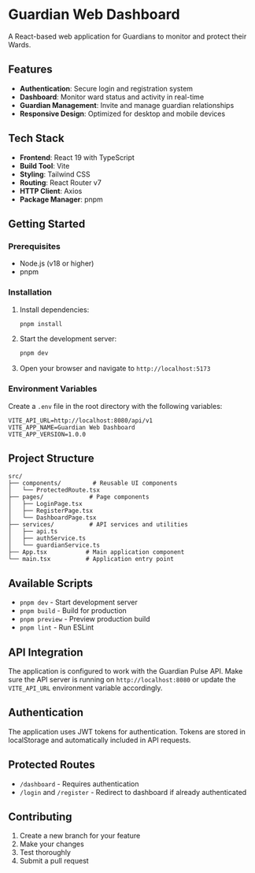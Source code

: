 # Guardian Web Dashboard

A React-based web application for Guardians to monitor and protect their Wards.

## Features

- **Authentication**: Secure login and registration system
- **Dashboard**: Monitor ward status and activity in real-time
- **Guardian Management**: Invite and manage guardian relationships
- **Responsive Design**: Optimized for desktop and mobile devices

## Tech Stack

- **Frontend**: React 19 with TypeScript
- **Build Tool**: Vite
- **Styling**: Tailwind CSS
- **Routing**: React Router v7
- **HTTP Client**: Axios
- **Package Manager**: pnpm

## Getting Started

### Prerequisites

- Node.js (v18 or higher)
- pnpm

### Installation

1. Install dependencies:
   ```bash
   pnpm install
   ```

2. Start the development server:
   ```bash
   pnpm dev
   ```

3. Open your browser and navigate to `http://localhost:5173`

### Environment Variables

Create a `.env` file in the root directory with the following variables:

```env
VITE_API_URL=http://localhost:8080/api/v1
VITE_APP_NAME=Guardian Web Dashboard
VITE_APP_VERSION=1.0.0
```

## Project Structure

```
src/
├── components/         # Reusable UI components
│   └── ProtectedRoute.tsx
├── pages/             # Page components
│   ├── LoginPage.tsx
│   ├── RegisterPage.tsx
│   └── DashboardPage.tsx
├── services/          # API services and utilities
│   ├── api.ts
│   ├── authService.ts
│   └── guardianService.ts
├── App.tsx           # Main application component
└── main.tsx          # Application entry point
```

## Available Scripts

- `pnpm dev` - Start development server
- `pnpm build` - Build for production
- `pnpm preview` - Preview production build
- `pnpm lint` - Run ESLint

## API Integration

The application is configured to work with the Guardian Pulse API. Make sure the API server is running on `http://localhost:8080` or update the `VITE_API_URL` environment variable accordingly.

## Authentication

The application uses JWT tokens for authentication. Tokens are stored in localStorage and automatically included in API requests.

## Protected Routes

- `/dashboard` - Requires authentication
- `/login` and `/register` - Redirect to dashboard if already authenticated

## Contributing

1. Create a new branch for your feature
2. Make your changes
3. Test thoroughly
4. Submit a pull request

